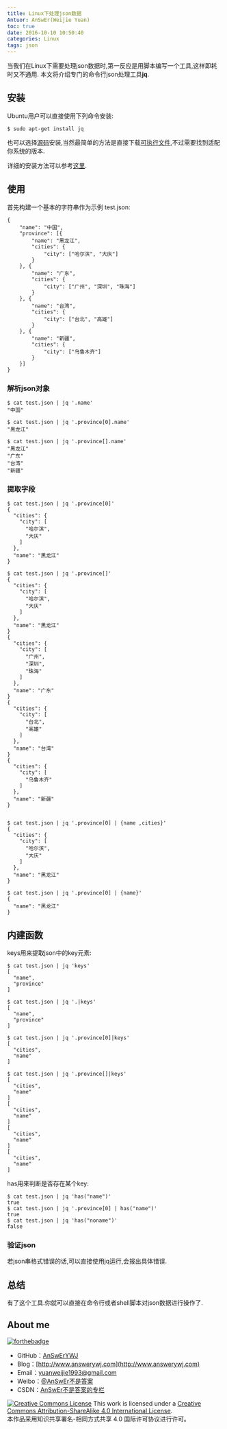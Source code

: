 ```yaml
---
title: Linux下处理json数据
Antuor: AnSwEr(Weijie Yuan)
toc: true
date: 2016-10-10 10:50:40
categories: Linux
tags: json
---
```


当我们在Linux下需要处理json数据时,第一反应是用脚本编写一个工具,这样即耗时又不通用. 本文将介绍专门的命令行json处理工具**jq**.
<!--more-->

## 安装
Ubuntu用户可以直接使用下列命令安装:
```
$ sudo apt-get install jq 
```
也可以选择[源码](https://github.com/stedolan/jq)安装,当然最简单的方法是直接下载[可执行文件](https://stedolan.github.io/jq/),不过需要找到适配你系统的版本.

详细的安装方法可以参考[这里](https://stedolan.github.io/jq/download/).

## 使用
首先构建一个基本的字符串作为示例 test.json:
```
{
    "name": "中国",
    "province": [{
        "name": "黑龙江",
        "cities": {
            "city": ["哈尔滨", "大庆"]
        }
    }, {
        "name": "广东",
        "cities": {
            "city": ["广州", "深圳", "珠海"]
        }
    }, {
        "name": "台湾",
        "cities": {
            "city": ["台北", "高雄"]
        }
    }, {
        "name": "新疆",
        "cities": {
            "city": ["乌鲁木齐"]
        }
    }]
}
```

### 解析json对象
```
$ cat test.json | jq '.name'
"中国"

$ cat test.json | jq '.province[0].name'
"黑龙江"

$ cat test.json | jq '.province[].name'
"黑龙江"
"广东"
"台湾"
"新疆"
```

### 提取字段
```
$ cat test.json | jq '.province[0]'
{
  "cities": {
    "city": [
      "哈尔滨",
      "大庆"
    ]
  },
  "name": "黑龙江"
}

$ cat test.json | jq '.province[]'
{
  "cities": {
    "city": [
      "哈尔滨",
      "大庆"
    ]
  },
  "name": "黑龙江"
}
{
  "cities": {
    "city": [
      "广州",
      "深圳",
      "珠海"
    ]
  },
  "name": "广东"
}
{
  "cities": {
    "city": [
      "台北",
      "高雄"
    ]
  },
  "name": "台湾"
}
{
  "cities": {
    "city": [
      "乌鲁木齐"
    ]
  },
  "name": "新疆"
}


$ cat test.json | jq '.province[0] | {name ,cities}'
{
  "cities": {
    "city": [
      "哈尔滨",
      "大庆"
    ]
  },
  "name": "黑龙江"
}

$ cat test.json | jq '.province[0] | {name}'
{
  "name": "黑龙江"
}
```

## 内建函数
keys用来提取json中的key元素:
```
$ cat test.json | jq 'keys'
[
  "name",
  "province"
]

$ cat test.json | jq '.|keys'
[
  "name",
  "province"
]

$ cat test.json | jq '.province[0]|keys'
[
  "cities",
  "name"
]

$ cat test.json | jq '.province[]|keys'
[
  "cities",
  "name"
]
[
  "cities",
  "name"
]
[
  "cities",
  "name"
]
[
  "cities",
  "name"
]
```

has用来判断是否存在某个key:
```
$ cat test.json | jq 'has("name")'
true
$ cat test.json | jq '.province[0] | has("name")'
true
$ cat test.json | jq 'has("noname")'
false
```

### 验证json
若json串格式错误的话,可以直接使用jq运行,会报出具体错误.

## 总结
有了这个工具.你就可以直接在命令行或者shell脚本对json数据进行操作了.

## About me
[![forthebadge](http://forthebadge.com/images/badges/ages-20-30.svg)](http://forthebadge.com)
- GitHub：[AnSwErYWJ](https://github.com/AnSwErYWJ)
- Blog：[http://www.answerywj.com](http://www.answerywj.com)
- Email：[yuanweijie1993@gmail.com](https://mail.google.com)
- Weibo：[@AnSwEr不是答案](http://weibo.com/1783591593)
- CSDN：[AnSwEr不是答案的专栏](http://blog.csdn.net/u011192270)

<a rel="license" href="http://creativecommons.org/licenses/by-sa/4.0/"><img alt="Creative Commons License" style="border-width:0" src="https://i.creativecommons.org/l/by-sa/4.0/88x31.png" /></a> This work is licensed under a <a rel="license" href="http://creativecommons.org/licenses/by-sa/4.0/">Creative Commons Attribution-ShareAlike 4.0 International License</a>.  
本作品采用知识共享署名-相同方式共享 4.0 国际许可协议进行许可。
